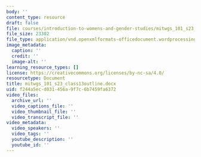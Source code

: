 ```yaml
---
body: ''
content_type: resource
draft: false
file: courses/introduction-to-womens-and-gender-studies/mitwgs_101_s23_class13outline.docx
file_size: 23302
file_type: application/vnd.openxmlformats-officedocument.wordprocessingml.document
image_metadata:
  caption: ''
  credit: ''
  image-alt: ''
learning_resource_types: []
license: https://creativecommons.org/licenses/by-nc-sa/4.0/
resourcetype: Document
title: mitwgs_101_s23_class13outline.docx
uid: f244a5ec-d031-456a-9f7c-6b7459fa6372
video_files:
  archive_url: ''
  video_captions_file: ''
  video_thumbnail_file: ''
  video_transcript_file: ''
video_metadata:
  video_speakers: ''
  video_tags: ''
  youtube_description: ''
  youtube_id: ''
---
```

